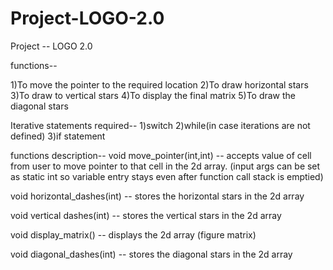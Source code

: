 # Project-LOGO-2.0
Project -- LOGO 2.0

functions--

1)To move the pointer to the required location
2)To draw horizontal stars 
3)To draw to vertical stars
4)To display the final matrix
5)To draw the diagonal stars

Iterative statements required--
1)switch
2)while(in case iterations are not defined)
3)if statement  

functions description--
void move_pointer(int,int) -- accepts value of cell from user to move pointer to that cell in the 2d array.
(input args can be set as static int so variable entry stays even after function call stack is emptied) 

void horizontal_dashes(int) -- stores the horizontal stars in the 2d array

void vertical dashes(int) -- stores the vertical stars in the 2d array

void display_matrix() -- displays the 2d array (figure matrix) 

void diagonal_dashes(int) -- stores the diagonal stars in the 2d array
          
